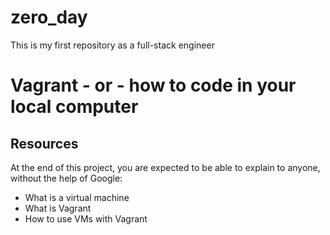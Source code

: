 # zero_day
This is my first repository as a full-stack engineer
# Vagrant - or - how to code in your local computer

## Resources

At the end of this project, you are expected to be able to explain to anyone, without the help of Google:

* What is a virtual machine
* What is Vagrant
* How to use VMs with Vagrant
